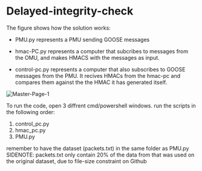 ﻿# Delayed-integrity-check
 

The figure shows how the solution works: 
  - PMU.py represents a PMU sending GOOSE messages
  
  - hmac-PC.py represents a computer that subcribes to messages from the OMU, and makes HMACS with the messages as input.

  - control-pc.py represents a computer that also subscribes to GOOSE messages from the PMU. It recives HMACs from the hmac-pc and   compares them against the the HMAC it has generated itself.
  
![Master-Page-1](https://user-images.githubusercontent.com/52523429/73828213-2455ee80-4801-11ea-9bd7-66760f7065b4.png)

To run the code, open 3 diffrent cmd/powershell windows. run the scripts in the following order:
 1. control_pc.py
 2. hmac_pc.py
 3. PMU.py

remember to have the dataset (packets.txt) in the same folder as PMU.py
SIDENOTE: packets.txt only contain 20% of the data from that was used on the original dataset, due to file-size constraint on Github
